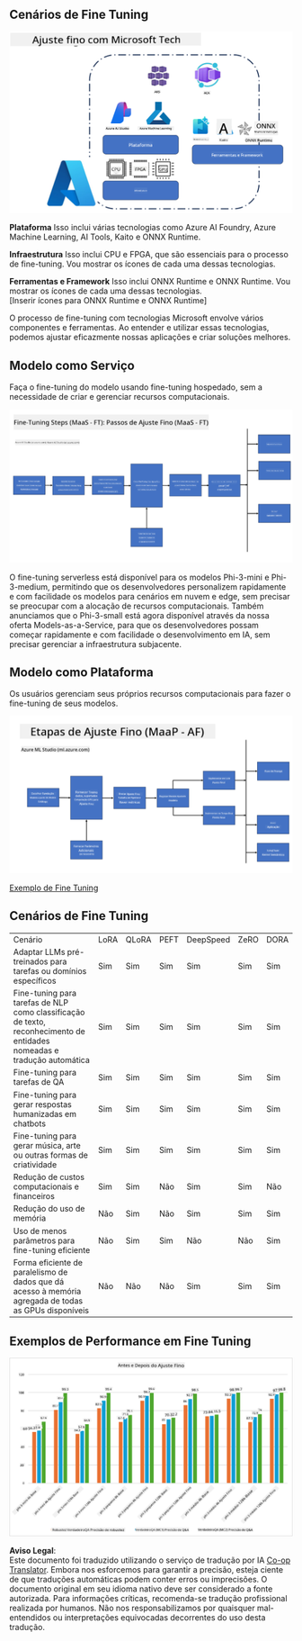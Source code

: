 <!--
CO_OP_TRANSLATOR_METADATA:
{
  "original_hash": "cb5648935f63edc17e95ce38f23adc32",
  "translation_date": "2025-05-09T21:54:45+00:00",
  "source_file": "md/03.FineTuning/FineTuning_Scenarios.md",
  "language_code": "pt"
}
-->
## Cenários de Fine Tuning

![FineTuning com Serviços MS](../../../../translated_images/FinetuningwithMS.25759a0154a97ad90e43a6cace37d6bea87f0ac0236ada3ad5d4a1fbacc3bdf7.pt.png)

**Plataforma** Isso inclui várias tecnologias como Azure AI Foundry, Azure Machine Learning, AI Tools, Kaito e ONNX Runtime.

**Infraestrutura** Isso inclui CPU e FPGA, que são essenciais para o processo de fine-tuning. Vou mostrar os ícones de cada uma dessas tecnologias.

**Ferramentas e Framework** Isso inclui ONNX Runtime e ONNX Runtime. Vou mostrar os ícones de cada uma dessas tecnologias.  
[Inserir ícones para ONNX Runtime e ONNX Runtime]

O processo de fine-tuning com tecnologias Microsoft envolve vários componentes e ferramentas. Ao entender e utilizar essas tecnologias, podemos ajustar eficazmente nossas aplicações e criar soluções melhores.

## Modelo como Serviço

Faça o fine-tuning do modelo usando fine-tuning hospedado, sem a necessidade de criar e gerenciar recursos computacionais.

![MaaS Fine Tuning](../../../../translated_images/MaaSfinetune.6184d80a336ea9d7bb67a581e9e5d0b021cafdffff7ba257c2012e2123e0d77e.pt.png)

O fine-tuning serverless está disponível para os modelos Phi-3-mini e Phi-3-medium, permitindo que os desenvolvedores personalizem rapidamente e com facilidade os modelos para cenários em nuvem e edge, sem precisar se preocupar com a alocação de recursos computacionais. Também anunciamos que o Phi-3-small está agora disponível através da nossa oferta Models-as-a-Service, para que os desenvolvedores possam começar rapidamente e com facilidade o desenvolvimento em IA, sem precisar gerenciar a infraestrutura subjacente.

## Modelo como Plataforma

Os usuários gerenciam seus próprios recursos computacionais para fazer o fine-tuning de seus modelos.

![Maap Fine Tuning](../../../../translated_images/MaaPFinetune.cf8b08ef05bf57f362da90834be87562502f4370de4a7325a9fb03b8c008e5e7.pt.png)

[Exemplo de Fine Tuning](https://github.com/Azure/azureml-examples/blob/main/sdk/python/foundation-models/system/finetune/chat-completion/chat-completion.ipynb)

## Cenários de Fine Tuning

| | | | | | | |
|-|-|-|-|-|-|-|
|Cenário|LoRA|QLoRA|PEFT|DeepSpeed|ZeRO|DORA|
|Adaptar LLMs pré-treinados para tarefas ou domínios específicos|Sim|Sim|Sim|Sim|Sim|Sim|
|Fine-tuning para tarefas de NLP como classificação de texto, reconhecimento de entidades nomeadas e tradução automática|Sim|Sim|Sim|Sim|Sim|Sim|
|Fine-tuning para tarefas de QA|Sim|Sim|Sim|Sim|Sim|Sim|
|Fine-tuning para gerar respostas humanizadas em chatbots|Sim|Sim|Sim|Sim|Sim|Sim|
|Fine-tuning para gerar música, arte ou outras formas de criatividade|Sim|Sim|Sim|Sim|Sim|Sim|
|Redução de custos computacionais e financeiros|Sim|Sim|Não|Sim|Sim|Não|
|Redução do uso de memória|Não|Sim|Não|Sim|Sim|Sim|
|Uso de menos parâmetros para fine-tuning eficiente|Não|Sim|Sim|Não|Não|Sim|
|Forma eficiente de paralelismo de dados que dá acesso à memória agregada de todas as GPUs disponíveis|Não|Não|Não|Sim|Sim|Sim|

## Exemplos de Performance em Fine Tuning

![Performance de Fine Tuning](../../../../translated_images/Finetuningexamples.9dbf84557eef43e011eb7cadf51f51686f9245f7953e2712a27095ab7d18a6d1.pt.png)

**Aviso Legal**:  
Este documento foi traduzido utilizando o serviço de tradução por IA [Co-op Translator](https://github.com/Azure/co-op-translator). Embora nos esforcemos para garantir a precisão, esteja ciente de que traduções automáticas podem conter erros ou imprecisões. O documento original em seu idioma nativo deve ser considerado a fonte autorizada. Para informações críticas, recomenda-se tradução profissional realizada por humanos. Não nos responsabilizamos por quaisquer mal-entendidos ou interpretações equivocadas decorrentes do uso desta tradução.